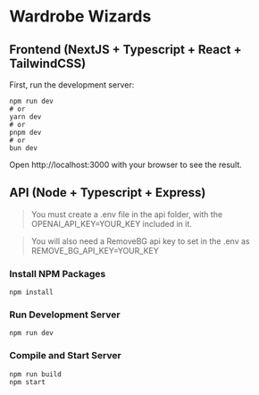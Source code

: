 # Wardrobe Wizards
## Frontend (NextJS + Typescript + React + TailwindCSS)

First, run the development server:
```curl
npm run dev
# or
yarn dev
# or
pnpm dev
# or
bun dev
```
Open http://localhost:3000 with your browser to see the result.


## API (Node + Typescript + Express)
> You must create a .env file in the api folder, with the OPENAI_API_KEY=YOUR_KEY included in it.

> You will also need a RemoveBG api key to set in the .env as REMOVE_BG_API_KEY=YOUR_KEY

### Install NPM Packages
```curl
npm install
```

### Run Development Server
```curl
npm run dev
```

### Compile and Start Server
```curl
npm run build
npm start
```
